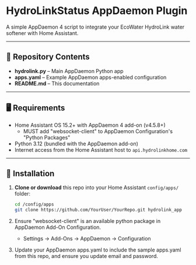 # HydroLinkStatus AppDaemon Plugin

A simple AppDaemon 4 script to integrate your EcoWater HydroLink water softener with Home Assistant.

---

## 📂 Repository Contents

- **hydrolink.py** – Main AppDaemon Python app  
- **apps.yaml** – Example AppDaemon apps-enabled configuration  
- **README.md** – This documentation  

---

## 🖥️ Requirements

- Home Assistant OS 15.2+ with AppDaemon 4 add-on (v4.5.8+)  
  - MUST add "websocket-client" to AppDaemon Configuration's "Python Packages"
- Python 3.12 (bundled with the AppDaemon add-on)  
- Internet access from the Home Assistant host to `api.hydrolinkhome.com`  

---

## 🚀 Installation

1. **Clone or download** this repo into your Home Assistant `config/apps/` folder:

   ```bash
   cd /config/apps
   git clone https://github.com/YourUser/YourRepo.git hydrolink_app
   
1. Ensure "websocket-client" is an available python package in AppDaemon Add-On Configuration.
   - Settings -> Add-Ons -> AppDaemon -> Configuration

1. Update your AppDaemon apps.yaml to include the sample apps.yaml from this repo, and ensure you update email and password.
